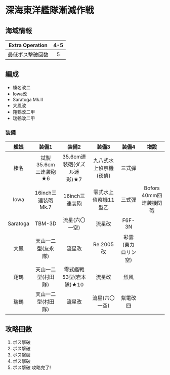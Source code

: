 # 深海東洋艦隊漸減作戦

## 海域情報

|Extra Operation| 4-5 |
|:-:| :-:|
|最低ボス撃破回数| 5 |

## 編成

- 榛名改二
- Iowa改
- Saratoga Mk.II
- 大鳳改
- 翔鶴改二甲
- 瑞鶴改二甲


### 装備

| 艦娘     | 装備1                   | 装備2                      | 装備3                  | 装備4              | 増設                    |
| :-:      | :---------------------: | :----------------:         | :---------:            | :-:                | :-:                     |
| 榛名     | 試製35.6cm三連装砲★6    | 35.6cm連装砲(ダズル迷彩)★7 | 九八式水上偵察機(夜偵) | 三式弾             |                         |
| Iowa     | 16inch三連装砲 Mk.7     | 16inch三連装砲             | 零式水上偵察機11型乙   | 三式弾             | Bofors 40mm四連装機関砲 |
| Saratoga | TBM-3D                  | 流星(六〇一空)             | 流星改                 | F6F-3N             |                         |
| 大鳳     | 天山一二型(友永隊)      | 流星改                     | Re.2005改              | 彩雲(東カロリン空) |                         |
| 翔鶴     | 天山一二型(村田隊)      | 零式艦戦53型(岩本隊)★10    | 流星改                 | 烈風               |                         |
| 瑞鶴     | 天山一二型(村田隊)      | 流星改                     | 流星(六〇一空)         | 紫電改四           |                         |

## 攻略回数

1. ボス撃破
1. ボス撃破
1. ボス撃破
1. ボス撃破
1. ボス撃破 攻略完了!